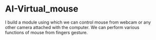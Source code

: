 # AI-Virtual_mouse
I build a module using which we can control mouse from webcam or any other camera attached with the computer. We can perform various functions of mouse from fingers gesture.
